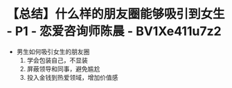 # 【总结】什么样的朋友圈能够吸引到女生 - P1 - 恋爱咨询师陈晨 - BV1Xe411u7z2

-   男生如何吸引女生的朋友圈
    1.  学会包装自己，不显装
    2.  屏蔽领导和同事，避免尴尬
    3.  投入金钱到热爱领域，增加价值感
